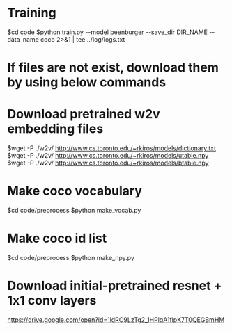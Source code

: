 # Training
$cd code
$python train.py --model beenburger --save_dir DIR_NAME --data_name coco 2>&1 | tee ../log/logs.txt

# If files are not exist, download them by using below commands
# Download pretrained w2v embedding files
$wget -P ./w2v/ http://www.cs.toronto.edu/~rkiros/models/dictionary.txt
$wget -P ./w2v/ http://www.cs.toronto.edu/~rkiros/models/utable.npy
$wget -P ./w2v/ http://www.cs.toronto.edu/~rkiros/models/btable.npy

# Make coco vocabulary
$cd code/preprocess
$python make_vocab.py

# Make coco id list
$cd code/preprocess
$python make_npy.py

# Download initial-pretrained resnet + 1x1 conv layers
https://drive.google.com/open?id=1ldRO9LzTg2_1HPlqA1flpK7T0QEGBmHM

